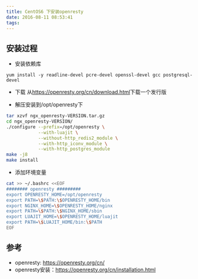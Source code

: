 ```yaml
---
title: CentOS6 下安装openresty 
date: 2016-08-11 08:53:41
tags:
---
```



## 安装过程
* 安装依赖库
```
yum install -y readline-devel pcre-devel openssl-devel gcc postgresql-devel
```

* 下载
从<https://openresty.org/cn/download.html>下载一个发行版

* 解压安装到/opt/openresty下
```bash
tar xzvf ngx_openresty-VERSION.tar.gz
cd ngx_openresty-VERSION/
./configure --prefix=/opt/openresty \
            --with-luajit \
            --without-http_redis2_module \
            --with-http_iconv_module \
            --with-http_postgres_module
make -j8
make install
```

* 添加环境变量
```bash
cat >> ~/.bashrc <<EOF
######## openresty #########
export OPENRESTY_HOME=/opt/openresty
export PATH=\$PATH:\$OPENRESTY_HOME/bin
export NGINX_HOME=\$OPENRESTY_HOME/nginx
export PATH=\$PATH:\$NGINX_HOME/sbin
export LUAJIT_HOME=\$OPENRESTY_HOME/luajit
export PATH=\$LUAJIT_HOME/bin:\$PATH
EOF
```

## 参考
* openresty: <https://openresty.org/cn/>
* openresty安装：<https://openresty.org/cn/installation.html>

